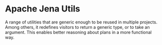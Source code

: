 # Apache Jena Utils

A range of utilities that are generic enough to be reused in multiple
projects. Among others, it redefines visitors to return a generic
type, or to take an argument. This enables better reasoning about
plans in a more functional way.
